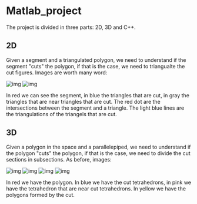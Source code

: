 # Matlab_project

The project is divided in three parts: 2D, 3D and C++. 

## 2D

Given a segment and a triangulated polygon, we need to understand if the segment "cuts" the polygon, if that is the case, we need to triangualte the cut figures. Images are worth many word: 

![img](https://i.imgur.com/ffmdsdf.png)
![img](https://i.imgur.com/VCEAfhs.png)

In red we can see the segment, in blue the triangles that are cut, in gray the triangles that are near triangles that are cut. 
The red dot are the intersections between the segment and a triangle. The light blue lines are the triangulations of the triangels that are cut.

## 3D 

Given a polygon in the space and a parallelepiped, we need to understand if the polygon "cuts" the polygon, if that is the case, we need to divide the cut sections in subsections. As before, images:

![img](https://i.imgur.com/ojKxKJX.png)
![img](https://i.imgur.com/nHrkpJS.png)
![img](https://i.imgur.com/OhPgX3n.png)
![img](https://i.imgur.com/PBwTBCS.png)

In red we have the polygon. In blue we have the cut tetrahedrons, in pink we have the tetrahedron that are near cut tetrahedrons. In yellow we have the polygons formed by the cut. 
